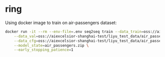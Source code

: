 # ring

Using docker image to train on air-passengers dataset:

```bash
docker run -it --rm --env-file=.env seq2seq train --data_train=oss://aiexcelsior-shanghai-test/liyu_test_data/air_passengers_train.csv \
    --data_val=oss://aiexcelsior-shanghai-test/liyu_test_data/air_passengers_val.csv \
    --data_cfg=oss://aiexcelsior-shanghai-test/liyu_test_data/air_passengers-config.json \
    --model_state=air_passengers.zip \
    --early_stopping_patience=1
```
